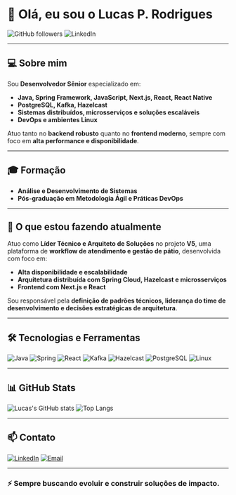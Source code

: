 # 👋 Olá, eu sou o Lucas P. Rodrigues

![GitHub followers](https://img.shields.io/github/followers/seu-usuario?style=social)
![LinkedIn](https://img.shields.io/badge/LinkedIn-Lucas%20Rodrigues-0A66C2?logo=linkedin&style=flat-square&logoColor=white)

---

## 💻 Sobre mim

Sou **Desenvolvedor Sênior** especializado em:

- **Java, Spring Framework, JavaScript, Next.js, React, React Native**
- **PostgreSQL, Kafka, Hazelcast**
- **Sistemas distribuídos, microsserviços e soluções escaláveis**
- **DevOps e ambientes Linux**

Atuo tanto no **backend robusto** quanto no **frontend moderno**, sempre com foco em **alta performance e disponibilidade**.

---

## 🎓 Formação

- **Análise e Desenvolvimento de Sistemas**
- **Pós-graduação em Metodologia Ágil e Práticas DevOps**

---

## 🚀 O que estou fazendo atualmente

Atuo como **Líder Técnico e Arquiteto de Soluções** no projeto **V5**, uma plataforma de **workflow de atendimento e gestão de pátio**, desenvolvida com foco em:

- **Alta disponibilidade e escalabilidade**
- **Arquitetura distribuída com Spring Cloud, Hazelcast e microsserviços**
- **Frontend com Next.js e React**

Sou responsável pela **definição de padrões técnicos, liderança do time de desenvolvimento e decisões estratégicas de arquitetura**.

---

## 🛠️ Tecnologias e Ferramentas

![Java](https://img.shields.io/badge/Java-21-007396?logo=java&logoColor=white)
![Spring](https://img.shields.io/badge/Spring-Framework-6DB33F?logo=spring&logoColor=white)
![React](https://img.shields.io/badge/React-Next.js-61DAFB?logo=react&logoColor=white)
![Kafka](https://img.shields.io/badge/Apache%20Kafka-Event%20Streaming-231F20?logo=apachekafka&logoColor=white)
![Hazelcast](https://img.shields.io/badge/Hazelcast-In%20Memory%20Data%20Grid-005896)
![PostgreSQL](https://img.shields.io/badge/PostgreSQL-Database-336791?logo=postgresql&logoColor=white)
![Linux](https://img.shields.io/badge/Linux-DevOps-FCC624?logo=linux&logoColor=black)

---

## 📊 GitHub Stats

![Lucas's GitHub stats](https://github-readme-stats.vercel.app/api?username=seu-usuario&show_icons=true&theme=radical)
![Top Langs](https://github-readme-stats.vercel.app/api/top-langs/?username=seu-usuario&layout=compact&theme=radical)

---

## 📫 Contato

[![LinkedIn](https://img.shields.io/badge/-Lucas%20Rodrigues-0A66C2?style=for-the-badge&logo=linkedin&logoColor=white)](https://www.linkedin.com/in/lucas-rodrigues-521060191)
[![Email](https://img.shields.io/badge/-Email-0078D4?style=for-the-badge&logo=microsoftoutlook&logoColor=white)](mailto:lucasp.rodrigues@uni9.edu.br)

---

### ⚡ **Sempre buscando evoluir e construir soluções de impacto.**
